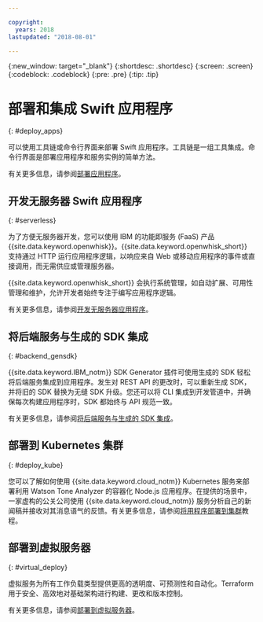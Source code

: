 ```yaml
---

copyright:
  years: 2018
lastupdated: "2018-08-01"

---
```

{:new_window: target="_blank"}
{:shortdesc: .shortdesc}
{:screen: .screen}
{:codeblock: .codeblock}
{:pre: .pre}
{:tip: .tip}

# 部署和集成 Swift 应用程序
{: #deploy_apps}

可以使用工具链或命令行界面来部署 Swift 应用程序。工具链是一组工具集成。命令行界面是部署应用程序和服务实例的简单方法。


有关更多信息，请参阅[部署应用程序](../apps/dep-app-tool.html)。

## 开发无服务器 Swift 应用程序
{: #serverless}

为了方便无服务器开发，您可以使用 IBM 的功能即服务 (FaaS) 产品 {{site.data.keyword.openwhisk}}。{{site.data.keyword.openwhisk_short}} 支持通过 HTTP 运行应用程序逻辑，以响应来自 Web 或移动应用程序的事件或直接调用，而无需供应或管理服务器。

{{site.data.keyword.openwhisk_short}} 会执行系统管理，如自动扩展、可用性管理和维护，允许开发者始终专注于编写应用程序逻辑。

有关更多信息，请参阅[开发无服务器应用程序](../apps/deploying/functions.html)。

## 将后端服务与生成的 SDK 集成
{: #backend_gensdk}

{{site.data.keyword.IBM_notm}} SDK Generator 插件可使用生成的 SDK 轻松将后端服务集成到应用程序。发生对 REST API 的更改时，可以重新生成 SDK，并将旧的 SDK 替换为无缝 SDK 升级。您还可以将 CLI 集成到开发管道中，并确保每次构建应用程序时，SDK 都始终与 API 规范一致。

有关更多信息，请参阅[将后端服务与生成的 SDK 集成](/docs/swift/backend/cli_sdkgen.html)。

## 部署到 Kubernetes 集群
{: #deploy_kube}

您可以了解如何使用 {{site.data.keyword.cloud_notm}} Kubernetes 服务来部署利用 Watson Tone Analyzer 的容器化 Node.js 应用程序。在提供的场景中，一家虚构的公关公司使用 {{site.data.keyword.cloud_notm}} 服务分析自己的新闻稿并接收对其消息语气的反馈。有关更多信息，请参阅[将用程序部署到集群](../containers/cs_tutorials_apps.html)教程。

## 部署到虚拟服务器
{: #virtual_deploy}

虚拟服务为所有工作负载类型提供更高的透明度、可预测性和自动化。Terraform 用于安全、高效地对基础架构进行构建、更改和版本控制。

有关更多信息，请参阅[部署到虚拟服务器](../apps/vsi-deploy.html)。
